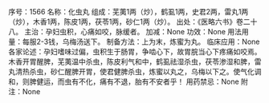 序号：1566
名称：化虫丸
组成：芜荑1两（炒），鹤虱1两，史君2两，雷丸1两（炒），木香1两，陈皮1两，茯苓1两，砂仁1两（炒）。
出处：《医略六书》卷二十八。
主治：孕妇虫积，心痛如咬，脉缓者。
加减：None
功效：None
用法用量：每服2-3钱，乌梅汤送下。
制备方法：上为末，炼蜜为丸。
临床应用：None
各家论述：孕妇嗜味过偏，虫积生于肠胃，争啮心下，故胃脘当心下疼痛如咬焉。木香开胃醒脾，芜荑温中杀虫，陈皮利气和中，鹤虱祛湿杀虫，茯苓渗湿和脾，雷丸清热杀虫，砂仁醒脾开胃，使君健脾杀虫，炼蜜以丸之，乌梅以下之。使气化调和，则脾健运，而虫有不化，痛有不退，胎有不安者乎！
用药禁忌：None
附注：None
